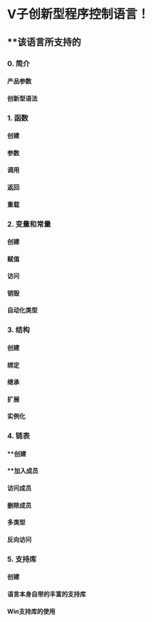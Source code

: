 # V子创新型程序控制语言！
## **该语言所支持的
### 0. 简介
#### 产品参数
#### 创新型语法
### 1. 函数
#### 创建
#### 参数
#### 调用
#### 返回
#### 重载
### 2. 变量和常量
#### 创建
#### 赋值
#### 访问
#### 销毁
#### 自动化类型
### 3. 结构
#### 创建
#### 绑定
#### 继承
#### 扩展
#### 实例化
### 4. 链表
#### **创建
#### **加入成员
#### 访问成员
#### 删除成员
#### 多类型
#### 反向访问
### 5. 支持库
#### 创建
#### 语言本身自带的丰富的支持库
#### Win支持库的使用

